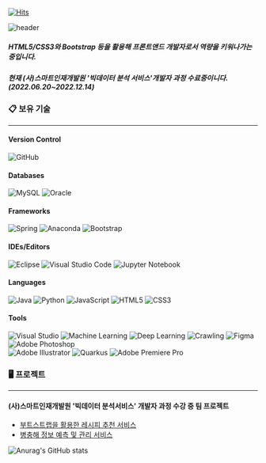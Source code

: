 [![Hits](https://hits.seeyoufarm.com/api/count/incr/badge.svg?url=https%3A%2F%2Fgithub.com%2Ficecandywell&count_bg=%2379C83D&title_bg=%23555555&icon=iconify.svg&icon_color=%23E7E7E7&title=YoungJi&edge_flat=false)](https://hits.seeyoufarm.com)


![header](https://capsule-render.vercel.app/api?type=cylinder&color=FFE5CC&text=어제보다%20오늘%20더%20성장하는%20프론트앤드%20개발자!&fontSize=40&&fontColor=000000)

##### HTML5/CSS3와 Bootstrap 등을 활용해 프론트앤드 개발자로서 역량을 키워나가는 중입니다.
##### 현재 (사)스마트인재개발원 '빅데이터 분석 서비스'개발자 과정 수료중이니다. (2022.06.20~2022.12.14)


### 📋 보유 기술
---
#### Version Control
![GitHub](https://img.shields.io/badge/github-%23121011.svg?style=for-the-badge&logo=github&logoColor=white)

#### Databases
![MySQL](https://img.shields.io/badge/mysql-%231572B0.svg?style=for-the-badge&logo=mysql&logoColor=white)
![Oracle](https://img.shields.io/badge/oracle-%23E34F26.svg?style=for-the-badge&logo=oracle&logoColor=white)

#### Frameworks
![Spring](https://img.shields.io/badge/spring-%236DB33F.svg?style=for-the-badge&logo=spring&logoColor=white)
![Anaconda](https://img.shields.io/badge/Anaconda-%2344A833.svg?style=for-the-badge&logo=anaconda&logoColor=white)
![Bootstrap](https://img.shields.io/badge/bootstrap-%23563D7C.svg?style=for-the-badge&logo=bootstrap&logoColor=white)

#### IDEs/Editors
![Eclipse](https://img.shields.io/badge/Eclipse-FE7A16.svg?style=for-the-badge&logo=Eclipse&logoColor=white)
![Visual Studio Code](https://img.shields.io/badge/Visual%20Studio%20Code-0078d7.svg?style=for-the-badge&logo=visual-studio-code&logoColor=white)
![Jupyter Notebook](https://img.shields.io/badge/jupyter-%23FA0F00.svg?style=for-the-badge&logo=jupyter&logoColor=white)

#### Languages
![Java](https://img.shields.io/badge/java-%23ED8B00.svg?style=for-the-badge&logo=Java&logoColor=white)
![Python](https://img.shields.io/badge/python-3670A0?style=for-the-badge&logo=python&logoColor=ffdd54)
![JavaScript](https://img.shields.io/badge/javascript-%23323330.svg?style=for-the-badge&logo=javascript&logoColor=%23F7DF1E)
![HTML5](https://img.shields.io/badge/html5-%23E34F26.svg?style=for-the-badge&logo=html5&logoColor=white)
![CSS3](https://img.shields.io/badge/css3-%231572B6.svg?style=for-the-badge&logo=css3&logoColor=white)

#### Tools
![Visual Studio](https://img.shields.io/badge/Visual%20Studio-5C2D91.svg?style=for-the-badge&logo=visual-studio&logoColor=white)
![Machine Learning](https://img.shields.io/badge/Machine%20Learning-%23606060.svg?style=for-the-badge)
![Deep Learning](https://img.shields.io/badge/Deep%20Learning-%23808080.svg?style=for-the-badge)
![Crawling](https://img.shields.io/badge/Crawling-%23A0A0A0.svg?style=for-the-badge)
![Figma](https://img.shields.io/badge/Figma-%23F24E1E.svg?style=for-the-badge&logo=Figma&logoColor=white)
![Adobe Photoshop](https://img.shields.io/badge/Adobe%20Photoshop-%2331A8FF.svg?style=for-the-badge&logo=Adobe-Photoshop&logoColor=white)   
![Adobe Illustrator](https://img.shields.io/badge/Adobe%20Illustrator-%23FF9A00.svg?style=for-the-badge&logo=Adobe-Illustrator&logoColor=white)
![Quarkus](https://img.shields.io/badge/Quarkus-%234695EB.svg?style=for-the-badge&logo=Quarkus&logoColor=white)
![Adobe Premiere Pro](https://img.shields.io/badge/Adobe%20Premiere%20Pro-%2331A8FF.svg?style=for-the-badge&logo=Adobe-Premiere-Pro&logoColor=white)

### 🖥️ 프로젝트
---

#### (사)스마트인재개발원 '빅데이터 분석서비스' 개발자 과정 수강 중 팀 프로젝트
   - [부트스트랩을 활용한 레시피 추천 서비스](https://github.com/icecandywell/recetA)
   - [병충해 정보 예측 및 관리 서비스](https://github.com/icecandywell/ASNJ_test)

<!-- 1. 개인 프로젝트
  - [일정 관리 웹사이트_진행중](https://github.com/kdn00/SpringProject)

2. 팀 프로젝트
  - [피카츄 육성 게임](https://github.com/kdn00/Pika-Project)
  - [부트스트랩을 활용한 레시피 추천 서비스](https://github.com/kdn00/recetA)
  - [병충해 정보 예측 및 관리 서비스_진행중](https://github.com/2022-SMHRD-KDT-DCX-BIgData-1/Alsseulnongjab) -->

![Anurag's GitHub stats](https://github-readme-stats.vercel.app/api?username=icecandywell&show_icons=true&bg_color=00000000)

<!-- [![Top Langs](https://github-readme-stats.vercel.app/api/top-langs/?username=icecandywell&layout=compact)](https://github.com/icecandywell/github-readme-stats) -->


<!--[![Top Langs](https://github-readme-stats.vercel.app/api/top-langs/?username=kdn00&layout=compact&theme=tokyonight)](https://github.com/anuraghazra/github-readme-stats)-->



<!-- [![Solved.ac
프로필](http://mazassumnida.wtf/api/v2/generate_badge?boj=icecandywell)](https://solved.ac/icecandywell)
![Footer](https://capsule-render.vercel.app/api?type=waving&color=gradient&customColorList=20&height=200&section=footer)-->


<!--
**icecandywell/icecandywell** is a ✨ _special_ ✨ repository because its `README.md` (this file) appears on your GitHub profile.

Here are some ideas to get you started:

- 🔭 I’m currently working on ...
- 🌱 I’m currently learning ...
- 👯 I’m looking to collaborate on ...
- 🤔 I’m looking for help with ...
- 💬 Ask me about ...
- 📫 How to reach me: ...
- 😄 Pronouns: ...
- ⚡ Fun fact: ...
-->
